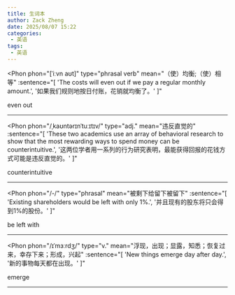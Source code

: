 ```yaml
---
title: 生词本
author: Zack Zheng
date: 2025/08/07 15:22
categories:
 - 英语
tags:
 - 英语
--- 
```


<Phon 
  phon="[ˈiːvn aʊt]" 
  type="phrasal verb"
  mean="（使）均衡;（使）相等" 
  :sentence="[
    'The costs will even out if we pay a regular monthly amount.',
    '如果我们规则地按日付账，花销就均衡了。'
  ]"
>
  even out
</Phon>

------------------------------------------------

<Phon 
  phon="/ˌkaʊntərɪnˈtuːɪtɪv/" 
  type="adj."
  mean="违反直觉的" 
  :sentence="[
    'These two academics use an array of behavioral research to show that the most rewarding ways to spend money can be counterintuitive.',
    '这两位学者用一系列的行为研究表明，最能获得回报的花钱方式可能是违反直觉的。'
  ]"
>
  counterintuitive
</Phon>

------------------------------------------------

<Phon 
  phon="/-/" 
  type="phrasal"
  mean="被剩下给留下被留下" 
  :sentence="[
    'Existing shareholders would be left with only 1%.',
    '并且现有的股东将只会得到1%的股份。'
  ]"
>
  be left with
</Phon>

-------------------------------------------------

<Phon 
  phon="/ɪˈmɜːrdʒ/" 
  type="v."
  mean="浮现，出现；显露，知悉；恢复过来，幸存下来；形成，兴起" 
  :sentence="[
    'New things emerge day after day.',
    '新的事物每天都在出现。'
  ]"
>
  emerge
</Phon>

-------------------------------------------------
